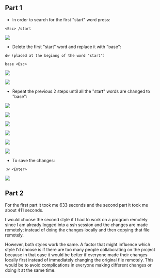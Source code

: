## Part 1

* In order to search for the first "start" word press:
```
<Esc> /start
```


![](s1.png)

* Delete the first "start" word and replace it with "base":

```
dw (placed at the beginng of the word "start")
```

```
base <Esc>
```

![](s2.png)

![](s3.png)

* Repeat the previous 2 steps until all the "start" words are changed to "base":

![](s4.png)

![](s5.png) 

![](s6.png)

![](s7.png)  

![](s8.png) 

![](s9.png) 

* To save the changes:

```
:w <Enter>
```


![](s10.png)


## Part 2

For the first part it took me 633 seconds and the second part it took me about 411 seconds. 

I would choose the second style if I had to work on a program remotely since I am already logged into a ssh session and the changes are made remotely; instead of doing the changes locally and then copying that file remotely.

However, both styles work the same. A factor that might influence which style I'd choose is if there are too many people collaborating on the project because in that case it would be better if everyone made their changes locally first instead of immediately changing the original file remotely. This would be to avoid complications in everyone making different changes or doing it at the same time. 
 
